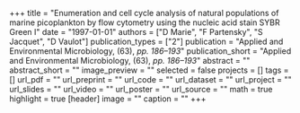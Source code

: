 +++
title = "Enumeration and cell cycle analysis of natural populations of marine picoplankton by flow cytometry using the nucleic acid stain SYBR Green I"
date = "1997-01-01"
authors = ["D Marie", "F Partensky", "S Jacquet", "D Vaulot"]
publication_types = ["2"]
publication = "Applied and Environmental Microbiology, (63), _pp. 186–193_"
publication_short = "Applied and Environmental Microbiology, (63), _pp. 186–193_"
abstract = ""
abstract_short = ""
image_preview = ""
selected = false
projects = []
tags = []
url_pdf = ""
url_preprint = ""
url_code = ""
url_dataset = ""
url_project = ""
url_slides = ""
url_video = ""
url_poster = ""
url_source = ""
math = true
highlight = true
[header]
image = ""
caption = ""
+++
